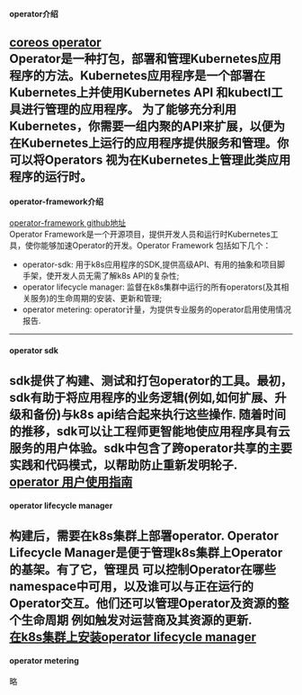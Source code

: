 #### operator介绍
[coreos operator](https://coreos.com/operators/)  
   Operator是一种打包，部署和管理Kubernetes应用程序的方法。Kubernetes应用程序是一个部署在Kubernetes上并使用Kubernetes API
和kubectl工具进行管理的应用程序。
    为了能够充分利用Kubernetes，你需要一组内聚的API来扩展，以便为在Kubernetes上运行的应用程序提供服务和管理。你可以将Operators
视为在Kubernetes上管理此类应用程序的运行时。
---

#### operator-framework介绍
[operator-framework github地址](https://github.com/operator-framework)  
  Operator Framework是一个开源项目，提供开发人员和运行时Kubernetes工具，使你能够加速Operator的开发。Operator Framework
包括如下几个：
- operator-sdk: 用于k8s应用程序的SDK,提供高级API、有用的抽象和项目脚手架，使开发人员无需了解k8s API的复杂性;
- operator lifecycle manager: 监督在k8s集群中运行的所有operators(及其相关服务)的生命周期的安装、更新和管理;
- operator metering: operator计量，为提供专业服务的operator启用使用情况报告.
---

#### operator sdk
  sdk提供了构建、测试和打包operator的工具。最初，sdk有助于将应用程序的业务逻辑(例如,如何扩展、升级和备份)与k8s api结合起来执行这些操作.
随着时间的推移，sdk可以让工程师更智能地使应用程序具有云服务的用户体验。sdk中包含了跨operator共享的主要实践和代码模式，以帮助防止重新发明轮子.  
[operator 用户使用指南](https://github.com/operator-framework/operator-sdk/blob/master/doc/user-guide.md)
---

#### operator lifecycle manager
  构建后，需要在k8s集群上部署operator. Operator Lifecycle Manager是便于管理k8s集群上Operator的基架。有了它，管理员
可以控制Operator在哪些namespace中可用，以及谁可以与正在运行的Operator交互。他们还可以管理Operator及资源的整个生命周期
例如触发对运营商及其资源的更新.  
[在k8s集群上安装operator lifecycle manager](https://github.com/operator-framework/operator-lifecycle-manager/blob/master/Documentation/install/install.md)
---

#### operator metering
  略

